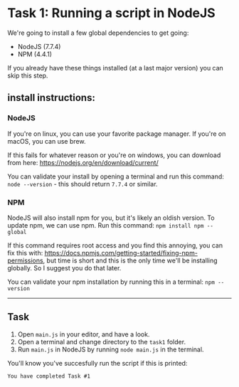 # Task 1: Running a script in NodeJS

We're going to install a few global dependencies to get going:

- NodeJS (7.7.4)
- NPM (4.4.1)

If you already have these things installed (at a last major version) you can skip this step.

## install instructions:

### NodeJS
If you're on linux, you can use your favorite package manager.
If you're on macOS, you can use brew.

If this fails for whatever reason or you're on windows, you can download from here:
https://nodejs.org/en/download/current/

You can validate your install by opening a terminal and run this command:
`node --version` - this should return `7.7.4` or similar.

### NPM
NodeJS will also install npm for you, but it's likely an oldish version.
To update npm, we can use npm. Run this command:
`npm install npm --global`

If this command requires root access and you find this annoying, you can fix this with:
https://docs.npmjs.com/getting-started/fixing-npm-permissions,
but time is short and this is the only time we'll be installing globally.
So I suggest you do that later.

You can validate your npm installation by running this in a terminal:
`npm --version`

---

## Task

1. Open `main.js` in your editor, and have a look.
2. Open a terminal and change directory to the `task1` folder.
3. Run `main.js` in NodeJS by running `node main.js` in the terminal.

You'll know you've succesfully run the script if this is printed:
```
You have completed Task #1
```
